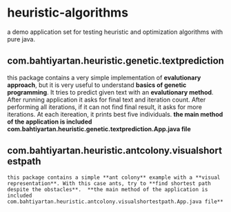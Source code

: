 # heuristic-algorithms
a demo application set for testing heuristic and optimization algorithms with pure java.

## com.bahtiyartan.heuristic.genetic.textprediction

   this package contains a very simple implementation of **evalutionary approach**, but it is very useful to understand **basics of genetic programming**. It tries to predict given text with an **evalutionary method**. After running application it asks for final text and iteration count. After performing all iterations, if it can not find final result, it asks for more iterations. At each itereation, it prints best five individuals. **the main method of the application is included com.bahtiyartan.heuristic.genetic.textprediction.App.java file**
   
   
## com.bahtiyartan.heuristic.antcolony.visualshortestpath

	this package contains a simple **ant colony** example with a **visual representation**. With this case ants, try to **find shortest path despite the obstacles**.  **the main method of the application is included com.bahtiyartan.heuristic.antcolony.visualshortestpath.App.java file**